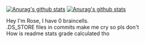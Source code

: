 
[![Anurag's github stats](https://github-readme-stats.vercel.app/api?username=dudeamax99&theme=radical&show_icons=true&hide_border=true)](https://github.com/anuraghazra/github-readme-stats)
[![Anurag's github stats](https://github-readme-stats.vercel.app/api/top-langs?username=dudeamax99&theme=radical&show_icons=true&hide_border=true)](https://github.com/anuraghazra/github-readme-stats)

Hey I'm Rose, I have 0 braincells.  
.DS_STORE files in commits make me cry so pls don't  
How is readme stats grade calculated tho

